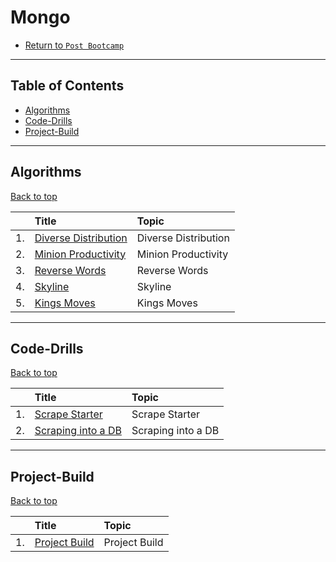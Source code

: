 # Mongo

* [Return to `Post Bootcamp`](../../README.md)

<hr>

## Table of Contents

* [Algorithms](#algorithms)
* [Code-Drills](#code-drills)
* [Project-Build](#Project-Build)

<hr>

## Algorithms

[Back to top](#Table-of-Contents)


|&nbsp;| Title | Topic |
|:--|:--|:--|
| 1.| [Diverse Distribution](./01-algos/01-algo-diverse-distribution) | Diverse Distribution |
| 2.| [Minion Productivity](./01-algos/02-algo-minion-productivity) | Minion Productivity |
| 3.| [Reverse Words](./01-algos/03-algo-reverse-words) | Reverse Words |
| 4.| [Skyline](./01-algos/04-rock-city-skyline) | Skyline |
| 5.| [Kings Moves](./01-algos/05-rock-kings-moves) | Kings Moves |

<hr>

## Code-Drills

[Back to top](#Table-of-Contents)


|&nbsp;| Title | Topic |
|:--|:--|:--|
| 1.| [Scrape Starter](./02-code-drills/01-basic) | Scrape Starter |
| 2.| [Scraping into a DB](./02-code-drills/02-advanced) | Scraping into a DB |

<hr>

## Project-Build

[Back to top](#Table-of-Contents)


|&nbsp;| Title | Topic |
|:--|:--|:--|
| 1.| [Project Build](./03-project-build/README.md) | Project Build |
